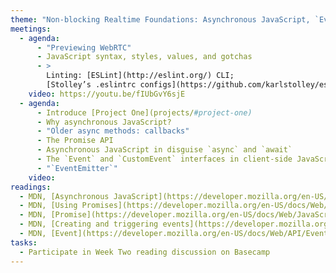 ```yaml
---
theme: "Non-blocking Realtime Foundations: Asynchronous JavaScript, `Event` and `EventEmitter`"
meetings:
  - agenda:
      - "Previewing WebRTC"
      - JavaScript syntax, styles, values, and gotchas
      - >
        Linting: [ESLint](http://eslint.org/) CLI;
        [Stolley’s .eslintrc configs](https://github.com/karlstolley/eslint-config)
    video: https://youtu.be/fIUbGvY6sjE
  - agenda:
      - Introduce [Project One](projects/#project-one)
      - Why asynchronous JavaScript?
      - "Older async methods: callbacks"
      - The Promise API
      - Asynchronous JavaScript in disguise `async` and `await`
      - The `Event` and `CustomEvent` interfaces in client-side JavaScript
      - "`EventEmitter`"
    video:
readings:
  - MDN, [Asynchronous JavaScript](https://developer.mozilla.org/en-US/docs/Learn/JavaScript/Asynchronous)
  - MDN, [Using Promises](https://developer.mozilla.org/en-US/docs/Web/JavaScript/Guide/Using_promises)
  - MDN, [Promise](https://developer.mozilla.org/en-US/docs/Web/JavaScript/Reference/Global_Objects/Promise)
  - MDN, [Creating and triggering events](https://developer.mozilla.org/en-US/docs/Web/Guide/Events/Creating_and_triggering_events)
  - MDN, [Event](https://developer.mozilla.org/en-US/docs/Web/API/Event)
tasks:
  - Participate in Week Two reading discussion on Basecamp
---
```

